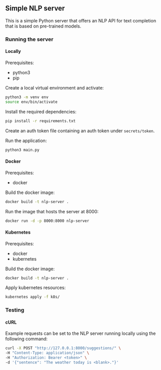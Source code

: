 
## Simple NLP server

This is a simple Python server that offers an NLP API for text completion that is based on pre-trained models.

### Running the server

#### Locally

Prerequisites:
- python3
- pip

Create a local virtual environment and activate:

```bash
python3 -m venv env
source env/bin/activate
```

Install the required dependencies:
```bash
pip install -r requirements.txt
```

Create an auth token file containing an auth token under `secrets/token`.

Run the application:
```bash
python3 main.py
```

#### Docker

Prerequisites:
- docker

Build the docker image:
```bash
docker build -t nlp-server .
```

Run the image that hosts the server at 8000:
```bash
docker run -d -p 8000:8000 nlp-server
```

#### Kubernetes

Prerequisites:
- docker
- kubernetes

Build the docker image:
```bash
docker build -t nlp-server .
```

Apply kubernetes resources:
```bash
kubernetes apply -f k8s/
```

### Testing

#### cURL

Example requests can be set to the NLP server running locally using the following command:
```bash
curl -X POST "http://127.0.0.1:8000/suggestions/" \
-H "Content-Type: application/json" \
-H "Authorization: Bearer <token>" \
-d '{"sentence": "The weather today is <blank>."}'
```
